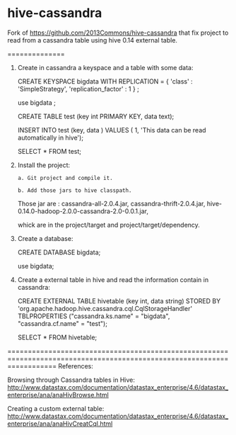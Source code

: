 hive-cassandra
==============

Fork of https://github.com/2013Commons/hive-cassandra that fix project to read from a cassandra table using hive 0.14 external table.


==============


<ol>
<li>Create in cassandra a keyspace and a table with some data:</li>

CREATE KEYSPACE bigdata WITH REPLICATION = { 'class' : 'SimpleStrategy', 'replication_factor' : 1 } ;

use bigdata ;

CREATE TABLE test (key int PRIMARY KEY, data text);

INSERT INTO test (key, data ) VALUES ( 1, 'This data can be read automatically in hive');

SELECT * FROM test;

<li>Install the project:</li>

	a. Git project and compile it.

	b. Add those jars to hive classpath.

Those jar are : 
cassandra-all-2.0.4.jar, 
cassandra-thrift-2.0.4.jar,
hive-0.14.0-hadoop-2.0.0-cassandra-2.0-0.0.1.jar,

whick are in the project/target and project/target/dependency.

<li>Create a database:</li>

CREATE DATABASE bigdata;

use bigdata;

<li>Create a external table in hive and read the information contain in cassandra:</li>

CREATE EXTERNAL TABLE hivetable (key int, data string) STORED BY 'org.apache.hadoop.hive.cassandra.cql.CqlStorageHandler' TBLPROPERTIES ("cassandra.ks.name" = "bigdata", "cassandra.cf.name" = "test");

SELECT * FROM hivetable;

</ol>

========================================================================================================================
References:

Browsing through Cassandra tables in Hive:
http://www.datastax.com/documentation/datastax_enterprise/4.6/datastax_enterprise/ana/anaHivBrowse.html

Creating a custom external table:
http://www.datastax.com/documentation/datastax_enterprise/4.6/datastax_enterprise/ana/anaHivCreatCql.html
